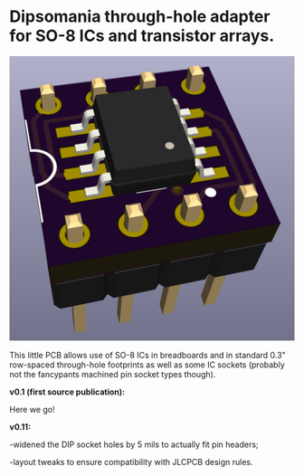 # Dipsomania through-hole adapter for SO-8 ICs and transistor arrays.

![3d render of completed Dipsomania v0.1](DIPSOmania_v01.png)

This little PCB allows use of SO-8 ICs in breadboards and in standard 0.3" row-spaced through-hole footprints as well as some IC sockets (probably not the fancypants machined pin socket types though).

<b>v0.1 (first source publication):</b> 

Here we go!

<b>v0.11:</b> 

-widened the DIP socket holes by 5 mils to actually fit pin headers;

-layout tweaks to ensure compatibility with JLCPCB design rules.
